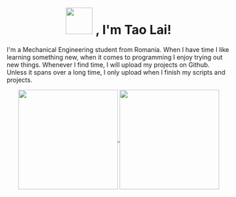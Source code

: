 
<div align="center">

  <!-- Introductory Greeting -->
  <h1>
    <img src="https://media1.giphy.com/media/Lpnun3kJinrVRGmi8a/giphy.gif" width="60">
    , I'm Tao Lai!
  </h1>
  
  <!-- Introductory Paragraph -->
  <p align="left">
  I'm a Mechanical Engineering student from Romania. When I have time I like learning something new, when it comes to programming I enjoy trying out new    things.
  Whenever I find time, I will upload my projects on Github. Unless it spans over a long time, I only upload when I finish my scripts and projects.
  </p>
  
   <!-- Github Stats -->
  <a href="https://github.com/anuraghazra/github-readme-stats">
    <img align="center" src="https://github-readme-stats.vercel.app/api?username=laiadriantao" style="height: 16em"/>
  </a>
  
  <!-- Most Used Languages Stats -->
  <a href="https://github.com/anuraghazra/github-readme-stats">
    <img align="center" src="https://github-readme-stats.vercel.app/api/top-langs/?username=laiadriantao" style="height: 16em"/>
  </a>

  
</div>
